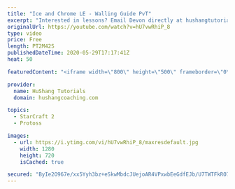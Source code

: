 ```yaml
---
title: "Ice and Chrome LE - Walling Guide PvT"
excerpt: "Interested in lessons? Email Devon directly at hushangtutorials@outlook.com ------------------------------------------------------------------------------------------------------- Want to support HuShang Tutorials directly? Patreon is a website where you can contribute a monthly donation that will help"
originalUrl: https://youtube.com/watch?v=hU7vwRhiP_8
type: video
price: Free
length: PT2M42S
publishedDateTime: 2020-05-29T17:17:41Z
heat: 50

featuredContent: "<iframe width=\"800\" height=\"500\" frameborder=\"0\" src=\"https://www.youtube.com/embed/hU7vwRhiP_8\" allow=\"accelerometer; autoplay; encrypted-media; gyroscope; picture-in-picture\" allowfullscreen></iframe>"

provider:
  name: HuShang Tutorials
  domain: hushangcoaching.com

topics:
  - StarCraft 2
  - Protoss

images:
  - url: https://i.ytimg.com/vi/hU7vwRhiP_8/maxresdefault.jpg
    width: 1280
    height: 720
    isCached: true

secured: "ByIe2O967e/xx5Yyh3bz+eSkwMbdcJUejoAR4VPxwbEeGdfEJb/U7TWTFkRO7kt1D7H21TrSwfw1oab8mHREt12TK0i9t3VFmWptIdU5UfszK1X/qE314Ae5iClivEdm29ztUj7ikcWHF+YoSREyg8veGTtHtYCg/YcMgi+/Ams9VE3sVwnS+HKsibFIhosr3o8ICW7NuLLbUvnS3qO/Ben6jR1ChXO3HxZD/lE74U4/fzTVBdJ+1otcOFVsxNGjpDIpFoHqOilOrTe07c0+8qbE80KTjPeq0NMsqvG89lEeIhKZmCN+UBExm3Bs5mWwJrXZc1lyV3/O5qnaKKeN74ed42VrkXNDEhIouHUYfBrDuwfBM6OMsy/kO44X6ZEe/lU8xSmYnMP57C8Iuh833DK1K/KlxqVPlbf6PFOpa04=;8Z0uoCP1Zyz04hf4bIDxFg=="
---
```


